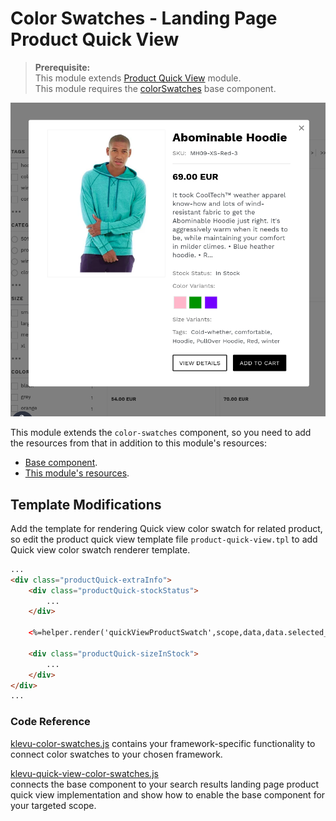 # Color Swatches - Landing Page Product Quick View

>**Prerequisite:**  
> This module extends [Product Quick View](/modules/product-quick-view) module.  
> This module requires the [colorSwatches](/components/color-swatches) base component.   

![Quick-view color-swatches](/modules/color-swatches/images/image002.png)

This module extends the `color-swatches` component, so you need to
add the resources from that in addition to this module's resources:

- [Base component](/components/color-swatches/resources).
- [This module's resources](/modules/color-swatches/quick-view/resources).

## Template Modifications

Add the template for rendering Quick view color swatch for related product,
so edit the product quick view template file `product-quick-view.tpl` to add Quick view color swatch renderer template.

```html
...
<div class="productQuick-extraInfo">
    <div class="productQuick-stockStatus">
        ...
    </div>

    <%=helper.render('quickViewProductSwatch',scope,data,data.selected_product) %>

    <div class="productQuick-sizeInStock">
        ...
    </div>
</div>
...
```

### Code Reference

[klevu-color-swatches.js](/components/color-swatches/resources/assets/js/klevu-color-swatches.js)
contains your framework-specific functionality to connect color swatches to your chosen framework.  

[klevu-quick-view-color-swatches.js](/modules/color-swatches/quick-view/resources/assets/js/klevu-quick-view-color-swatches.js)  
connects the base component to your search results landing page product quick view implementation
and show how to enable the base component for your targeted scope.  